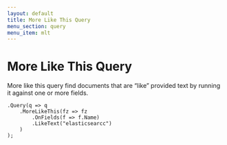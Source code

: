 ```yaml
---
layout: default
title: More Like This Query
menu_section: query
menu_item: mlt
---
```



# More Like This Query
More like this query find documents that are “like” provided text by running it against one or more fields.

	.Query(q => q
		.MoreLikeThis(fz => fz
			.OnFields(f => f.Name)
			.LikeText("elasticsearcc")
		)
	);

